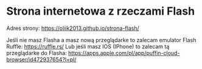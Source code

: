 # Strona internetowa z rzeczami Flash

Adres strony: https://oliik2013.github.io/strona-flash/

Jeśli nie masz Flasha a masz nową przeglądarke to zalecam emulator Flash Ruffle: https://ruffle.rs/
Lub jeśli masz IOS (IPhone) to zalecam tą przeglądarke do Flasha: https://apps.apple.com/pl/app/puffin-cloud-browser/id472937654?l=pl/
